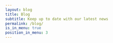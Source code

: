 ```yaml
---
layout: blog
title: Blog
subtitle: Keep up to date with our latest news
permalink: /blog/
is_in_menu: true
position_in_menu: 3
---
```


